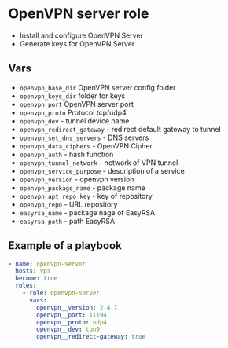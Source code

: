 # OpenVPN server role

* Install and configure OpenVPN Server
* Generate keys for OpenVPN Server

## Vars

* `openvpn_base_dir` OpenVPN server config folder
* `openvpn_keys_dir` folder for keys
* `openvpn_port` OpenVPN server port
* `openvpn_proto` Protocol tcp/udp4
* `openvpn_dev` - tunnel device name
* `openvpn_redirect_gateway` - redirect default gateway to tunnel
* `openvpn_set_dns_servers` - DNS servers
* `openvpn_data_ciphers` - OpenVPN Cipher
* `openvpn_auth` - hash function
* `openvpn_tunnel_network` - network of VPN tunnel
* `openvpn_service_purpose` - description of a service
* `openvpn_version` - openvpn version
* `openvpn_package_name` - package name
* `openvpn_apt_repo_key` - key of repository
* `openvpn_repo` - URL repository
* `easyrsa_name` - package nage of EasyRSA
* `easyrsa_path` - path EasyRSA

## Example of a playbook

```yaml
- name: openvpn-server
  hosts: vps
  become: true
  roles:
    - role: openvpn-server
      vars:
        openvpn__version: 2.4.7
        openvpn__port: 11194
        openvpn__proto: udp4
        openvpn__dev: tun0
        openvpn__redirect-gateway: true
```
